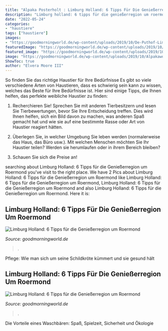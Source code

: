 ```yaml
---
title: "Alpaka Posterholt : Limburg Holland: 6 Tipps Für Die Genießerregion Um Roermond"
description: "Limburg holland: 6 tipps für die genießerregion um roermond"
date: "2022-05-24"
categories:
- "haustiere"
tags: ["haustiere"]
images:
- "https://goodmorningworld.de/wp-content/uploads/2019/10/De-Puthof-Limburg-Alpakas-219x300.jpg"
featuredImage: "https://goodmorningworld.de/wp-content/uploads/2019/10/De-Puthof-Limburg-Alpakas-219x300.jpg"
featured_image: "https://goodmorningworld.de/wp-content/uploads/2019/10/Alpakawolle-640x427.jpg"
image: "https://goodmorningworld.de/wp-content/uploads/2019/10/Alpakawolle-640x427.jpg"
ShowToc: true
author: "Elvera Moore III"
---
```



So finden Sie das richtige Haustier für Ihre Bedürfnisse
Es gibt so viele verschiedene Arten von Haustieren, dass es schwierig sein kann zu wissen, welches das Beste für Ihre Bedürfnisse ist. Hier sind einige Tipps, die Ihnen helfen, das perfekte weibliche Haustier zu finden:
1. Recherchieren Sie! Sprechen Sie mit anderen Tierbesitzern und lesen Sie Tierbewertungen, bevor Sie Ihre Entscheidung treffen. Dies wird Ihnen helfen, sich ein Bild davon zu machen, was anderen Spaß gemacht hat und wie sie auf eine bestimmte Rasse oder Art von Haustier reagiert hätten.

2. Überlegen Sie, in welcher Umgebung Sie leben werden (normalerweise das Haus, das Büro usw.). Mit welchen Menschen möchten Sie Ihr Haustier teilen? Werden sie herumlaufen oder in ihrem Bereich bleiben?

3. Schauen Sie sich die Preise an!

	

		
searching about Limburg Holland: 6 Tipps für die Genießerregion um Roermond you've visit to the right place. We have 2 Pics about Limburg Holland: 6 Tipps für die Genießerregion um Roermond like Limburg Holland: 6 Tipps für die Genießerregion um Roermond, Limburg Holland: 6 Tipps für die Genießerregion um Roermond and also Limburg Holland: 6 Tipps für die Genießerregion um Roermond. Here it is:
		
    
## Limburg Holland: 6 Tipps Für Die Genießerregion Um Roermond

<img loading=lazy src="https://goodmorningworld.de/wp-content/uploads/2019/10/Alpakawolle-640x427.jpg" onerror="this.onerror=null;this.src='https://tse3.mm.bing.net/th?id=OIP.zSLikTypt7RGCx-XbsyIEgHaE8&amp;pid=15.1';" alt="Limburg Holland: 6 Tipps für die Genießerregion um Roermond">

_Source: goodmorningworld.de_

>. 

	

Pflege: Wie man sich um seine Schildkröte kümmert und sie gesund hält

    
## Limburg Holland: 6 Tipps Für Die Genießerregion Um Roermond

<img loading=lazy src="https://goodmorningworld.de/wp-content/uploads/2019/10/De-Puthof-Limburg-Alpakas-219x300.jpg" onerror="this.onerror=null;this.src='https://tse1.mm.bing.net/th?id=OIP.iBehh_IhTcEinAyIGGj9cQAAAA&amp;pid=15.1';" alt="Limburg Holland: 6 Tipps für die Genießerregion um Roermond">

_Source: goodmorningworld.de_

>. 

	

Die Vorteile eines Waschbären: Spaß, Spielzeit, Sicherheit und Ökologie

